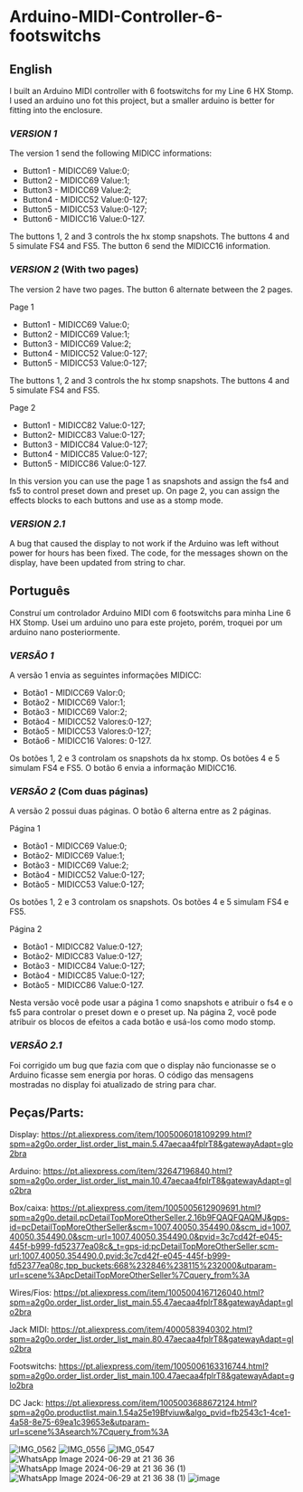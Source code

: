 # Arduino-MIDI-Controller-6-footswitchs
## English

I built an Arduino MIDI controller with 6 footswitchs for my Line 6 HX Stomp. I used an arduino uno fot this project, but a smaller arduino is better for fitting into the enclosure. 

### *VERSION 1*

The version 1 send the following MIDICC informations: 

* Button1 - MIDICC69 Value:0; 
* Button2 - MIDICC69 Value:1; 
* Button3 - MIDICC69 Value:2; 
* Button4 - MIDICC52 Value:0-127; 
* Button5 - MIDICC53 Value:0-127; 
* Button6 - MIDICC16 Value:0-127. 

The buttons 1, 2 and 3 controls the hx stomp snapshots. The buttons 4 and 5 simulate FS4 and FS5. The button 6 send the MIDICC16 information.

### *VERSION 2* (With two pages)
The version 2 have two pages. The button 6 alternate between the 2 pages.

Page 1

* Button1 - MIDICC69 Value:0; 
* Button2 - MIDICC69 Value:1; 
* Button3 - MIDICC69 Value:2; 
* Button4 - MIDICC52 Value:0-127; 
* Button5 - MIDICC53 Value:0-127;  

The buttons 1, 2 and 3 controls the hx stomp snapshots. The buttons 4 and 5 simulate FS4 and FS5.

Page 2

* Button1 - MIDICC82 Value:0-127; 
* Button2- MIDICC83 Value:0-127; 
* Button3 - MIDICC84 Value:0-127;
* Button4 - MIDICC85 Value:0-127; 
* Button5 - MIDICC86 Value:0-127.

In this version you can use the page 1 as snapshots and assign the fs4 and fs5 to control preset down and preset up. On page 2, you can assign the effects blocks to each buttons and use as a stomp mode.

### *VERSION 2.1*

A bug that caused the display to not work if the Arduino was left without power for hours has been fixed. The code, for the messages shown on the display, have been updated from string to char.

## Português

Construí um controlador Arduino MIDI com 6 footswitchs para minha Line 6 HX Stomp. Usei um arduino uno para este projeto, porém, troquei por um arduino nano posteriormente.

### *VERSÃO 1* 

A versão 1 envia as seguintes informações MIDICC: 

* Botão1 - MIDICC69 Valor:0; 
* Botão2 - MIDICC69 Valor:1; 
* Botão3 - MIDICC69 Valor:2; 
* Botão4 - MIDICC52 Valores:0-127; 
* Botão5 - MIDICC53 Valores:0-127; 
* Botão6 - MIDICC16 Valores: 0-127. 

Os botões 1, 2 e 3 controlam os snapshots da hx stomp. Os botões 4 e 5 simulam FS4 e FS5. O botão 6 envia a informação MIDICC16.

### *VERSÃO 2* (Com duas páginas) 

A versão 2 possui duas páginas. O botão 6 alterna entre as 2 páginas.

Página 1

* Botão1 - MIDICC69 Value:0; 
* Botão2- MIDICC69 Value:1; 
* Botão3 - MIDICC69 Value:2; 
* Botão4 - MIDICC52 Value:0-127; 
* Botão5 - MIDICC53 Value:0-127;  

Os botões 1, 2 e 3 controlam os snapshots. Os botões 4 e 5 simulam FS4 e FS5.

Página 2 

* Botão1 - MIDICC82 Value:0-127; 
* Botão2- MIDICC83 Value:0-127; 
* Botão3 - MIDICC84 Value:0-127;
* Botão4 - MIDICC85 Value:0-127; 
* Botão5 - MIDICC86 Value:0-127.

Nesta versão você pode usar a página 1 como snapshots e atribuir o fs4 e o fs5 para controlar o preset down e o preset up. Na página 2, você pode atribuir os blocos de efeitos a cada botão e usá-los como modo stomp.

### *VERSÃO 2.1* 

Foi corrigido um bug que fazia com que o display não funcionasse se o Arduino ficasse sem energia por horas. O código das mensagens mostradas no display foi atualizado de string para char.

## Peças/Parts:

Display: https://pt.aliexpress.com/item/1005006018109299.html?spm=a2g0o.order_list.order_list_main.5.47aecaa4fplrT8&gatewayAdapt=glo2bra

Arduino: https://pt.aliexpress.com/item/32647196840.html?spm=a2g0o.order_list.order_list_main.10.47aecaa4fplrT8&gatewayAdapt=glo2bra

Box/caixa: https://pt.aliexpress.com/item/1005005612909691.html?spm=a2g0o.detail.pcDetailTopMoreOtherSeller.2.16b9FQAQFQAQMJ&gps-id=pcDetailTopMoreOtherSeller&scm=1007.40050.354490.0&scm_id=1007.40050.354490.0&scm-url=1007.40050.354490.0&pvid=3c7cd42f-e045-445f-b999-fd52377ea08c&_t=gps-id:pcDetailTopMoreOtherSeller,scm-url:1007.40050.354490.0,pvid:3c7cd42f-e045-445f-b999-fd52377ea08c,tpp_buckets:668%232846%238115%232000&utparam-url=scene%3ApcDetailTopMoreOtherSeller%7Cquery_from%3A

Wires/Fios: https://pt.aliexpress.com/item/1005004167126040.html?spm=a2g0o.order_list.order_list_main.55.47aecaa4fplrT8&gatewayAdapt=glo2bra

Jack MIDI: https://pt.aliexpress.com/item/4000583940302.html?spm=a2g0o.order_list.order_list_main.80.47aecaa4fplrT8&gatewayAdapt=glo2bra

Footswitchs: https://pt.aliexpress.com/item/1005006163316744.html?spm=a2g0o.order_list.order_list_main.100.47aecaa4fplrT8&gatewayAdapt=glo2bra

DC Jack: https://pt.aliexpress.com/item/1005003688672124.html?spm=a2g0o.productlist.main.1.54a25e19Bfviuw&algo_pvid=fb2543c1-4ce1-4a58-8e75-69ea1c39653e&utparam-url=scene%3Asearch%7Cquery_from%3A

![IMG_0562](https://github.com/GabrielMirandaFigueiredo/Arduino-MIDI-Controller-6-footswitchs/assets/174227068/25f25815-e665-4705-a992-d5f77de4dd66)
![IMG_0556](https://github.com/GabrielMirandaFigueiredo/Arduino-MIDI-Controller-6-footswitchs/assets/174227068/d6535ae7-4707-4a1d-868b-f393bae023ca)
![IMG_0547](https://github.com/GabrielMirandaFigueiredo/Arduino-MIDI-Controller-6-footswitchs/assets/174227068/7ccceae0-3547-43ce-92f4-9839a68f4740)
![WhatsApp Image 2024-06-29 at 21 36 36](https://github.com/GabrielMirandaFigueiredo/Arduino-MIDI-Controller-6-footswitchs/assets/174227068/6dcd9282-fbfe-49fe-a2bf-5e716088e672)
![WhatsApp Image 2024-06-29 at 21 36 36 (1)](https://github.com/GabrielMirandaFigueiredo/Arduino-MIDI-Controller-6-footswitchs/assets/174227068/ed175674-bd6c-4ddc-9098-25d5f7571f75)
![WhatsApp Image 2024-06-29 at 21 36 38 (1)](https://github.com/GabrielMirandaFigueiredo/Arduino-MIDI-Controller-6-footswitchs/assets/174227068/416a504c-92a3-4651-8b04-15f86d02cdf4)
![image](https://github.com/user-attachments/assets/254efe5c-ea7f-4722-9eca-11557674c76c)
